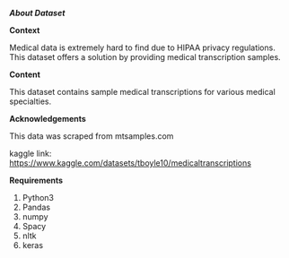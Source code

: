 ***About Dataset***

**Context**

Medical data is extremely hard to find due to HIPAA privacy regulations. This dataset offers a solution by providing medical transcription samples.

**Content**

This dataset contains sample medical transcriptions for various medical specialties.

**Acknowledgements**

This data was scraped from mtsamples.com 

kaggle link: https://www.kaggle.com/datasets/tboyle10/medicaltranscriptions

**Requirements**

1) Python3
2) Pandas
3) numpy
4) Spacy
5) nltk
6) keras


